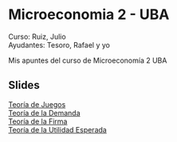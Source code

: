 # Microeconomia 2 - UBA
Curso: Ruiz, Julio </br>
Ayudantes: Tesoro, Rafael y yo</br>

Mis apuntes del curso de Microeconomía 2 UBA</br>

## Slides
[Teoría de Juegos](https://docs.google.com/presentation/d/12faWirvyEYuf52UbHjcwKDxSDZ8S1HGGs_iVqst_mHU/edit?usp=sharing) </br>
[Teoría de la Demanda](https://docs.google.com/presentation/d/1GXwYC3QFpBO_Nnhx5p59L18Jrcdd7WOa7AAk1Y9IuNU/edit?usp=sharing) </br>
[Teoría de la Firma](https://docs.google.com/presentation/d/1iefT-FSeYWrAmNBFPW22zsOXiU1fL2oPR7Ve6sO3YVo/edit?usp=sharing) </br>
[Teoría de la Utilidad Esperada](https://docs.google.com/presentation/d/1d6EzxID9gvmqW9BXytieDeVIcdQM8u7SMfl0vTqj8-w/edit?usp=sharing)</br>
